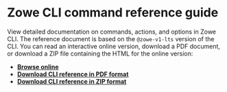 # Zowe CLI command reference guide

View detailed documentation on commands, actions, and options in Zowe CLI. The reference document is based on the `@zowe-v1-lts` version of the CLI. You can read an interactive online version, download a PDF document, or download a ZIP file containing the HTML for the online version:
- <b><a href="/v1.10.x/web_help/index.html" target="_blank">Browse online</a></b>
- <b><a href="/v1.10.x/CLIReference_Zowe.pdf" target="_blank">Download CLI reference in PDF format</a></b>
- <b><a href="/v1.10.x/zowe_web_help.zip" target="_blank">Download CLI reference in ZIP format</a></b>
